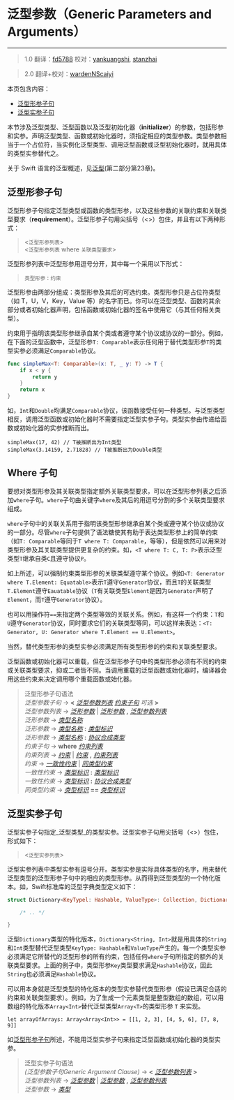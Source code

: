 # 泛型参数（Generic Parameters and Arguments）
---------

> 1.0
> 翻译：[fd5788](https://github.com/fd5788)
> 校对：[yankuangshi](https://github.com/yankuangshi), [stanzhai](https://github.com/stanzhai)

> 2.0
> 翻译+校对：[wardenNScaiyi](https:github.com/wardenNScaiyi)

本页包含内容：

- [泛型形参子句](#generic_parameter)
- [泛型实参子句](#generic_argument)

本节涉及泛型类型、泛型函数以及泛型初始化器（**initializer**）的参数，包括形参和实参。声明泛型类型、函数或初始化器时，须指定相应的类型参数。类型参数相当于一个占位符，当实例化泛型类型、调用泛型函数或泛型初始化器时，就用具体的类型实参替代之。

关于 Swift 语言的泛型概述，见[泛型](../chapter2/23_Generics.md)(第二部分第23章)。

<a name="generic_parameter"></a>
## 泛型形参子句

泛型形参子句指定泛型类型或函数的类型形参，以及这些参数的关联约束和关联类型要求（**requirement**）。泛型形参子句用尖括号（<>）包住，并且有以下两种形式：

> <`泛型形参列表`>  
> <`泛型形参列表` where `关联类型要求`>

泛型形参列表中泛型形参用逗号分开，其中每一个采用以下形式：

> `类型形参` : `约束`

泛型形参由两部分组成：类型形参及其后的可选约束。类型形参只是占位符类型（如 T，U，V，Key，Value 等）的名字而已。你可以在泛型类型、函数的其余部分或者初始化器声明，包括函数或初始化器的签名中使用它（与其任何相关类型）。

约束用于指明该类型形参继承自某个类或者遵守某个协议或协议的一部分。例如，在下面的泛型函数中，泛型形参`T: Comparable`表示任何用于替代类型形参`T`的类型实参必须满足`Comparable`协议。


```swift
func simpleMax<T: Comparable>(x: T, _ y: T) -> T {
    if x < y {
        return y
    }
    return x
}
```



如，`Int`和`Double`均满足`Comparable`协议，该函数接受任何一种类型。与泛型类型相反，调用泛型函数或初始化器时不需要指定泛型实参子句。类型实参由传递给函数或初始化器的实参推断而出。


```
simpleMax(17, 42) // T被推断出为Int类型
simpleMax(3.14159, 2.71828) // T被推断出为Double类型
```

## Where 子句

要想对类型形参及其关联类型指定额外关联类型要求，可以在泛型形参列表之后添加`where`子句。`where`子句由关键字`where`及其后的用逗号分割的多个关联类型要求组成。

`where`子句中的关联关系用于指明该类型形参继承自某个类或遵守某个协议或协议的一部分。尽管`where`子句提供了语法糖使其有助于表达类型形参上的简单约束（如`T: Comparable`等同于`T where T: Comparable`，等等），但是依然可以用来对类型形参及其关联类型提供更复杂的约束。如，`<T where T: C, T: P>`表示泛型类型`T`继承自类`C`且遵守协议`P`。

如上所述，可以强制约束类型形参的关联类型遵守某个协议。例如`<T: Generator where T.Element: Equatable>`表示`T`遵守`Generator`协议，而且`T`的关联类型`T.Element`遵守`Eauatable`协议（`T`有关联类型`Element`是因为`Generator`声明了`Element`，而`T`遵守`Generator`协议）。

也可以用操作符`==`来指定两个类型等效的关联关系。例如，有这样一个约束：`T`和`U`遵守`Generator`协议，同时要求它们的关联类型等同，可以这样来表达：`<T: Generator, U: Generator where T.Element == U.Element>`。

当然，替代类型形参的类型实参必须满足所有类型形参的约束和关联类型要求。

泛型函数或初始化器可以重载，但在泛型形参子句中的类型形参必须有不同的约束或关联类型要求，抑或二者皆不同。当调用重载的泛型函数或始化器时，编译器会用这些约束来决定调用哪个重载函数或始化器。


> 泛型形参子句语法  
> *泛型参数子句* → **<** [*泛型参数列表*](GenericParametersAndArguments.html#generic_parameter_list) [*约束子句*](GenericParametersAndArguments.html#requirement_clause) _可选_ **>**  
> *泛型参数列表* → [*泛形参数*](GenericParametersAndArguments.html#generic_parameter) | [*泛形参数*](GenericParametersAndArguments.html#generic_parameter) **,** [*泛型参数列表*](GenericParametersAndArguments.html#generic_parameter_list)  
> *泛形参数* → [*类型名称*](../chapter3/03_Types.html#type_name)  
> *泛形参数* → [*类型名称*](../chapter3/03_Types.html#type_name) **:** [*类型标识*](../chapter3/03_Types.html#type_identifier)  
> *泛形参数* → [*类型名称*](../chapter3/03_Types.html#type_name) **:** [*协议合成类型*](../chapter3/03_Types.html#protocol_composition_type)  
> *约束子句* → **where** [*约束列表*](GenericParametersAndArguments.html#requirement_list)  
> *约束列表* → [*约束*](GenericParametersAndArguments.html#requirement) | [*约束*](GenericParametersAndArguments.html#requirement) **,** [*约束列表*](GenericParametersAndArguments.html#requirement_list)  
> *约束* → [*一致性约束*](GenericParametersAndArguments.html#conformance_requirement) | [*同类型约束*](GenericParametersAndArguments.html#same_type_requirement)  
> *一致性约束* → [*类型标识*](../chapter3/03_Types.html#type_identifier) **:** [*类型标识*](../chapter3/03_Types.html#type_identifier)  
> *一致性约束* → [*类型标识*](../chapter3/03_Types.html#type_identifier) **:** [*协议合成类型*](../chapter3/03_Types.html#protocol_composition_type)  
> *同类型约束* → [*类型标识*](../chapter3/03_Types.html#type_identifier) **==** [*类型标识*](../chapter3/03_Types.html#type_identifier)  


<a name="generic_argument"></a>
## 泛型实参子句

泛型实参子句指定_泛型类型_的类型实参。泛型实参子句用尖括号（<>）包住，形式如下：

> <`泛型实参列表`>

泛型实参列表中类型实参有逗号分开。类型实参是实际具体类型的名字，用来替代泛型类型的泛型形参子句中的相应的类型形参。从而得到泛型类型的一个特化版本。如，Swift标准库的泛型字典类型定义如下：


```swift
struct Dictionary<KeyTypel: Hashable, ValueType>: Collection, DictionaryLiteralConvertible {

    /* .. */

}
```

泛型`Dictionary`类型的特化版本，`Dictionary<String, Int>`就是用具体的`String`和`Int`类型替代泛型类型`KeyType: Hashable`和`ValueType`产生的。每一个类型实参必须满足它所替代的泛型形参的所有约束，包括任何`where`子句所指定的额外的关联类型要求。上面的例子中，类型形参`Key`类型要求满足`Hashable`协议，因此`String`也必须满足`Hashable`协议。

可以用本身就是泛型类型的特化版本的类型实参替代类型形参（假设已满足合适的约束和关联类型要求）。例如，为了生成一个元素类型是整型数组的数组，可以用数组的特化版本`Array<Int>`替代泛型类型`Array<T>`的类型形参 `T` 来实现。

```
let arrayOfArrays: Array<Array<Int>> = [[1, 2, 3], [4, 5, 6], [7, 8, 9]]
```

如[泛型形参子句](#generic_parameter)所述，不能用泛型实参子句来指定泛型函数或初始化器的类型实参。

> 泛型实参子句语法  
> *(泛型参数子句Generic Argument Clause)* → **<** [*泛型参数列表*](GenericParametersAndArguments.html#generic_argument_list) **>**  
> *泛型参数列表* → [*泛型参数*](GenericParametersAndArguments.html#generic_argument) | [*泛型参数*](GenericParametersAndArguments.html#generic_argument) **,** [*泛型参数列表*](GenericParametersAndArguments.html#generic_argument_list)  
> *泛型参数* → [*类型*](../chapter3/03_Types.html#type)  
